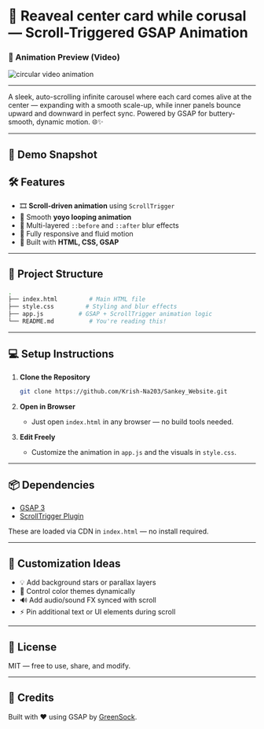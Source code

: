 # 🌌 Reaveal center card while corusal — Scroll-Triggered GSAP Animation

### 🎥 Animation Preview (Video)

![circular video animation](./reveal_courousal_card.gif)

---

A sleek, auto-scrolling infinite carousel where each card comes alive at the center — expanding with a smooth scale-up, while inner panels bounce upward and downward in perfect sync. Powered by GSAP for buttery-smooth, dynamic motion. 🌐✨

---

## 📸 Demo Snapshot

## 🛠️ Features

- 🎞️ **Scroll-driven animation** using `ScrollTrigger`
- 🔁 Smooth **yoyo looping animation**
- 🔵 Multi-layered `::before` and `::after` blur effects
- 🎯 Fully responsive and fluid motion
- 🔧 Built with **HTML, CSS, GSAP**

---

## 📁 Project Structure

```bash
.
├── index.html         # Main HTML file
├── style.css         # Styling and blur effects
├── app.js          # GSAP + ScrollTrigger animation logic
└── README.md          # You're reading this!
```

---

## 💻 Setup Instructions

1. **Clone the Repository**

   ```bash
   git clone https://github.com/Krish-Na203/Sankey_Website.git
   ```

2. **Open in Browser**

   - Just open `index.html` in any browser — no build tools needed.

3. **Edit Freely**
   - Customize the animation in `app.js` and the visuals in `style.css`.

---

## 📦 Dependencies

- [GSAP 3](https://greensock.com/gsap/)
- [ScrollTrigger Plugin](https://greensock.com/scrolltrigger/)

These are loaded via CDN in `index.html` — no install required.

---

## 🧠 Customization Ideas

- 💡 Add background stars or parallax layers
- 🎨 Control color themes dynamically
- 🔊 Add audio/sound FX synced with scroll
- ⚡ Pin additional text or UI elements during scroll

---

## 📜 License

MIT — free to use, share, and modify.

---

## 🙌 Credits

Built with ❤️ using GSAP by [GreenSock](https://greensock.com/).

